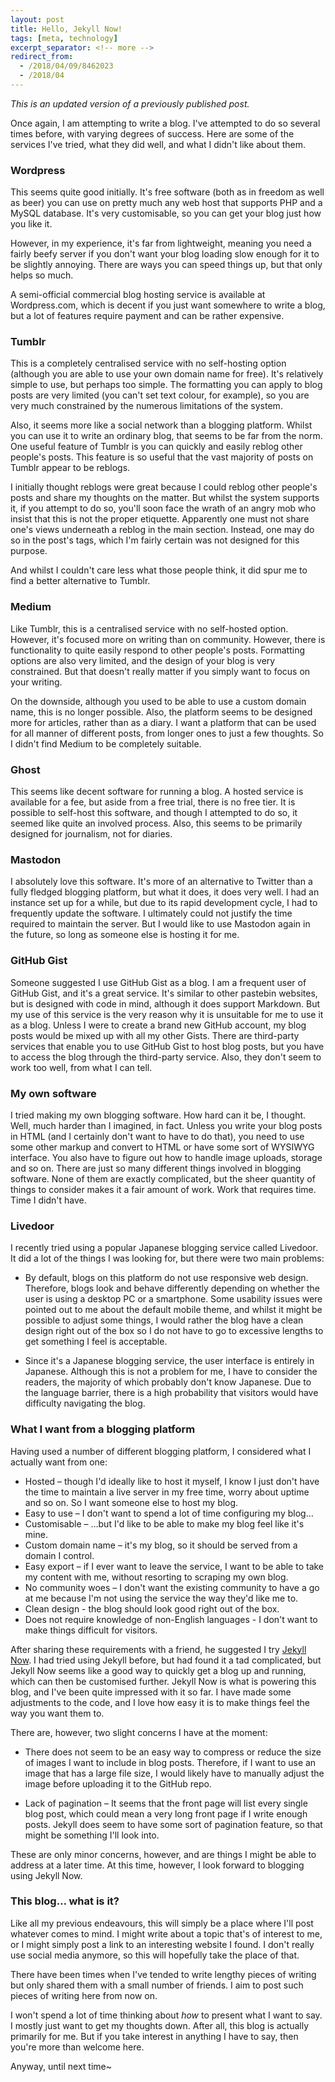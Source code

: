 ```yaml
---
layout: post
title: Hello, Jekyll Now!
tags: [meta, technology]
excerpt_separator: <!-- more -->
redirect_from:
  - /2018/04/09/8462023
  - /2018/04
---
```


*This is an updated version of a previously published post.*

Once again, I am attempting to write a blog. I've attempted to do so several times before, with varying degrees of success. Here are some of the services I've tried, what they did well, and what I didn't like about them.

<!-- more -->

### Wordpress

This seems quite good initially. It's free software (both as in freedom as well as beer) you can use on pretty much any web host that supports PHP and a MySQL database. It's very customisable, so you can get your blog just how you like it.

However, in my experience, it's far from lightweight, meaning you need a fairly beefy server if you don't want your blog loading slow enough for it to be slightly annoying. There are ways you can speed things up, but that only helps so much.

A semi-official commercial blog hosting service is available at Wordpress.com, which is decent if you just want somewhere to write a blog, but a lot of features require payment and can be rather expensive.

### Tumblr

This is a completely centralised service with no self-hosting option (although you are able to use your own domain name for free). It's relatively simple to use, but perhaps too simple. The formatting you can apply to blog posts are very limited (you can't set text colour, for example), so you are very much constrained by the numerous limitations of the system.

Also, it seems more like a social network than a blogging platform. Whilst you can use it to write an ordinary blog, that seems to be far from the norm. One useful feature of Tumblr is you can quickly and easily reblog other people's posts. This feature is so useful that the vast majority of posts on Tumblr appear to be reblogs.

I initially thought reblogs were great because I could reblog other people's posts and share my thoughts on the matter. But whilst the system supports it, if you attempt to do so, you'll soon face the wrath of an angry mob who insist that this is not the proper etiquette. Apparently one must not share one's views underneath a reblog in the main section. Instead, one may do so in the post's tags, which I'm fairly certain was not designed for this purpose.

And whilst I couldn't care less what those people think, it did spur me to find a better alternative to Tumblr.

### Medium

Like Tumblr, this is a centralised service with no self-hosted option. However, it's focused more on writing than on community. However, there is functionality to quite easily respond to other people's posts. Formatting options are also very limited, and the design of your blog is very constrained. But that doesn't really matter if you simply want to focus on your writing.

On the downside, although you used to be able to use a custom domain name, this is no longer possible. Also, the platform seems to be designed more for articles, rather than as a diary. I want a platform that can be used for all manner of different posts, from longer ones to just a few thoughts. So I didn't find Medium to be completely suitable.

### Ghost

This seems like decent software for running a blog. A hosted service is available for a fee, but aside from a free trial, there is no free tier. It is possible to self-host this software, and though I attempted to do so, it seemed like quite an involved process. Also, this seems to be primarily designed for journalism, not for diaries.

### Mastodon

I absolutely love this software. It's more of an alternative to Twitter than a fully fledged blogging platform, but what it does, it does very well. I had an instance set up for a while, but due to its rapid development cycle, I had to frequently update the software. I ultimately could not justify the time required to maintain the server. But I would like to use Mastodon again in the future, so long as someone else is hosting it for me.

### GitHub Gist

Someone suggested I use GitHub Gist as a blog. I am a frequent user of GitHub Gist, and it's a great service. It's similar to other pastebin websites, but is designed with code in mind, although it does support Markdown. But my use of this service is the very reason why it is unsuitable for me to use it as a blog. Unless I were to create a brand new GitHub account, my blog posts would be mixed up with all my other Gists. There are third-party services that enable you to use GitHub Gist to host blog posts, but you have to access the blog through the third-party service. Also, they don't seem to work too well, from what I can tell.

### My own software

I tried making my own blogging software. How hard can it be, I thought. Well, much harder than I imagined, in fact. Unless you write your blog posts in HTML (and I certainly don't want to have to do that), you need to use some other markup and convert to HTML or have some sort of WYSIWYG interface. You also have to figure out how to handle image uploads, storage and so on. There are just so many different things involved in blogging software. None of them are exactly complicated, but the sheer quantity of things to consider makes it a fair amount of work. Work that requires time. Time I didn't have.

### Livedoor

I recently tried using a popular Japanese blogging service called Livedoor. It did a lot of the things I was looking for, but there were two main problems:

* By default, blogs on this platform do not use responsive web design. Therefore, blogs look and behave differently depending on whether the user is using a desktop PC or a smartphone. Some usability issues were pointed out to me about the default mobile theme, and whilst it might be possible to adjust some things, I would rather the blog have a clean design right out of the box so I do not have to go to excessive lengths to get something I feel is acceptable.

* Since it's a Japanese blogging service, the user interface is entirely in Japanese. Although this is not a problem for me, I have to consider the readers, the majority of which probably don't know Japanese. Due to the language barrier, there is a high probability that visitors would have difficulty navigating the blog.

### What I want from a blogging platform

Having used a number of different blogging platform, I considered what I actually want from one:

* Hosted – though I'd ideally like to host it myself, I know I just don't have the time to maintain a live server in my free time, worry about uptime and so on. So I want someone else to host my blog.
* Easy to use – I don't want to spend a lot of time configuring my blog…
* Customisable – …but I'd like to be able to make my blog feel like it's mine.
* Custom domain name – it's my blog, so it should be served from a domain I control.
* Easy export – if I ever want to leave the service, I want to be able to take my content with me, without resorting to scraping my own blog.
* No community woes – I don't want the existing community to have a go at me because I'm not using the service the way they'd like me to.
* Clean design - the blog should look good right out of the box.
* Does not require knowledge of non-English languages - I don't want to make things difficult for visitors.

After sharing these requirements with a friend, he suggested I try [Jekyll Now](https://www.jekyllnow.com/). I had tried using Jekyll before, but had found it a tad complicated, but Jekyll Now seems like a good way to quickly get a blog up and running, which can then be customised further. Jekyll Now is what is powering this blog, and I've been quite impressed with it so far. I have made some adjustments to the code, and I love how easy it is to make things feel the way you want them to.

There are, however, two slight concerns I have at the moment:

* There does not seem to be an easy way to compress or reduce the size of images I want to include in blog posts. Therefore, if I want to use an image that has a large file size, I would likely have to manually adjust the image before uploading it to the GitHub repo.

* Lack of pagination – It seems that the front page will list every single blog post, which could mean a very long front page if I write enough posts. Jekyll does seem to have some sort of pagination feature, so that might be something I'll look into.

These are only minor concerns, however, and are things I might be able to address at a later time. At this time, however, I look forward to blogging using Jekyll Now.

### This blog… what is it?

Like all my previous endeavours, this will simply be a place where I'll post whatever comes to mind. I might write about a topic that's of interest to me, or I might simply post a link to an interesting website I found. I don't really use social media anymore, so this will hopefully take the place of that.

There have been times when I've tended to write lengthy pieces of writing but only shared them with a small number of friends. I aim to post such pieces of writing here from now on.

I won't spend a lot of time thinking about *how* to present what I want to say. I mostly just want to get my thoughts down. After all, this blog is actually primarily for me. But if you take interest in anything I have to say, then you're more than welcome here.

Anyway, until next time~
